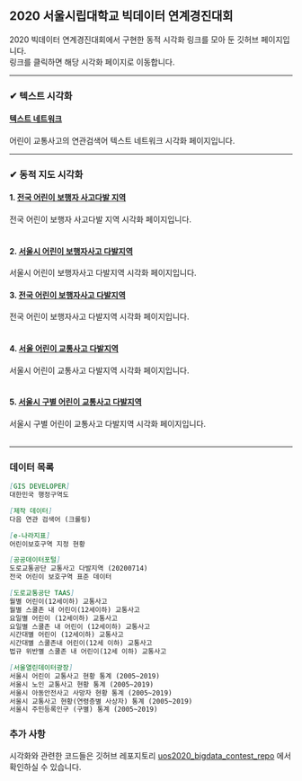 ## 2020 서울시립대학교 빅데이터 연계경진대회
2020 빅데이터 연계경진대회에서 구현한 동적 시각화 링크를 모아 둔 깃허브 페이지입니다. <br>
링크를 클릭하면 해당 시각화 페이지로 이동합니다.
<br>

---

### ✔ 텍스트 시각화
#### [텍스트 네트워크](https://angelfox4.github.io/Portfolio/network/) <br>
어린이 교통사고의 연관검색어 텍스트 네트워크 시각화 페이지입니다.

---

### ✔ 동적 지도 시각화
#### 1. [전국 어린이 보행자 사고다발 지역](https://rawcdn.githack.com/yourmean/uos2020_bigdata_contest/00130bec24f53f9b12802f1fa9863c095be8bee8/map_1.html) <br>
전국 어린이 보행자 사고다발 지역 시각화 페이지입니다.
<br><br>

#### 2. [서울시 어린이 보행자사고 다발지역](https://rawcdn.githack.com/yourmean/uos2020_bigdata_contest/00130bec24f53f9b12802f1fa9863c095be8bee8/map_2.html) <br>
서울시 어린이 보행자사고 다발지역 시각화 페이지입니다.

#### 3. [전국 어린이 보행자사고 다발지역](https://rawcdn.githack.com/yourmean/uos2020_bigdata_contest/00130bec24f53f9b12802f1fa9863c095be8bee8/map_3.html) <br>
전국 어린이 보행자사고 다발지역 시각화 페이지입니다.
<br><br>

#### 4. [서울 어린이 교통사고 다발지역](https://rawcdn.githack.com/yourmean/uos2020_bigdata_contest/00130bec24f53f9b12802f1fa9863c095be8bee8/map_1.html) <br>
서울시 어린이 교통사고 다발지역 시각화 페이지입니다.
<br><br>

#### 5. [서울시 구별 어린이 교통사고 다발지역](https://rawcdn.githack.com/yourmean/uos2020_bigdata_contest/00130bec24f53f9b12802f1fa9863c095be8bee8/map_5.html) <br>
서울시 구별 어린이 교통사고 다발지역 시각화 페이지입니다.
<br><br>

---
### 데이터 목록
```markdown
[GIS DEVELOPER] 
대한민국 행정구역도

[제작 데이터] 
다음 연관 검색어 (크롤링)

[e-나라지표] 
어린이보호구역 지정 현황

[공공데이터포털]
도로교통공단 교통사고 다발지역 (20200714)
전국 어린이 보호구역 표준 데이터

[도로교통공단 TAAS]
월별 어린이(12세이하) 교통사고 
월별 스쿨존 내 어린이(12세이하) 교통사고 
요일별 어린이 (12세이하) 교통사고 
요일별 스쿨존 내 어린이 (12세이하) 교통사고 
시간대별 어린이 (12세이하) 교통사고 
시간대별 스쿨존내 어린이(12세 이하) 교통사고 
법규 위반별 스쿨존 내 어린이(12세 이하) 교통사고

[서울열린데이터광장] 
서울시 어린이 교통사고 현황 통계 (2005~2019)
서울시 노인 교통사고 현황 통계 (2005~2019) 
서울시 아동안전사고 사망자 현황 통계 (2005~2019) 
서울시 교통사고 현황(연령층별 사상자) 통계 (2005~2019) 
서울시 주민등록인구 (구별) 통계 (2005~2019)
```

### 추가 사항
시각화와 관련한 코드들은 깃허브 레포지토리 [uos2020_bigdata_contest_repo](https://github.com/yourmean/uos2020_bigdata_contest) 에서 확인하실 수 있습니다.

